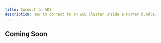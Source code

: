 ```yaml
---
title: Connect to AKS
description: How to connect to an AKS cluster inside a Porter bundle.
---
```


## Coming Soon
